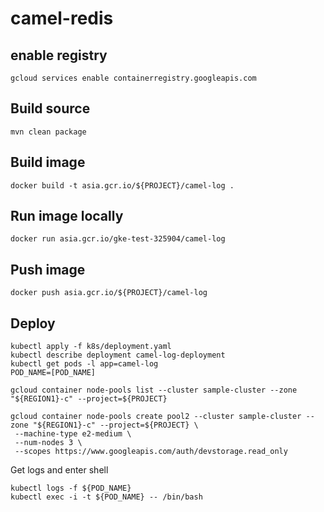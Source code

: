 # camel-redis

## enable registry
```
gcloud services enable containerregistry.googleapis.com
```

## Build source
```
mvn clean package
```

## Build image
```
docker build -t asia.gcr.io/${PROJECT}/camel-log .
```

## Run image locally
```
docker run asia.gcr.io/gke-test-325904/camel-log
```

## Push image
```
docker push asia.gcr.io/${PROJECT}/camel-log
```

## Deploy
```
kubectl apply -f k8s/deployment.yaml
kubectl describe deployment camel-log-deployment
kubectl get pods -l app=camel-log
POD_NAME=[POD_NAME]
```

```
gcloud container node-pools list --cluster sample-cluster --zone "${REGION1}-c" --project=${PROJECT}

gcloud container node-pools create pool2 --cluster sample-cluster --zone "${REGION1}-c" --project=${PROJECT} \
 --machine-type e2-medium \
 --num-nodes 3 \
 --scopes https://www.googleapis.com/auth/devstorage.read_only

```

Get logs and enter shell
```
kubectl logs -f ${POD_NAME}
kubectl exec -i -t ${POD_NAME} -- /bin/bash
```
